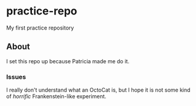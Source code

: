 # practice-repo
My first practice repository

## About
I set this repo up because Patricia made me do it.

### Issues
I really don't understand what an OctoCat is, but I hope it is not some kind of *horrific* Frankenstein-like experiment.
